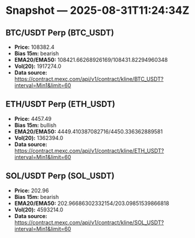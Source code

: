 # Snapshot — 2025-08-31T11:24:34Z

## BTC/USDT Perp (BTC_USDT)
- **Price:** 108382.4
- **Bias 15m:** bearish
- **EMA20/EMA50:** 108421.66268926169/108431.82294960348
- **Vol(20):** 1917274.0
- **Data source:** https://contract.mexc.com/api/v1/contract/kline/BTC_USDT?interval=Min1&limit=60

## ETH/USDT Perp (ETH_USDT)
- **Price:** 4457.49
- **Bias 15m:** bullish
- **EMA20/EMA50:** 4449.410387082716/4450.336362889581
- **Vol(20):** 1362394.0
- **Data source:** https://contract.mexc.com/api/v1/contract/kline/ETH_USDT?interval=Min1&limit=60

## SOL/USDT Perp (SOL_USDT)
- **Price:** 202.96
- **Bias 15m:** bearish
- **EMA20/EMA50:** 202.96686302332154/203.09851539866818
- **Vol(20):** 4593214.0
- **Data source:** https://contract.mexc.com/api/v1/contract/kline/SOL_USDT?interval=Min1&limit=60
